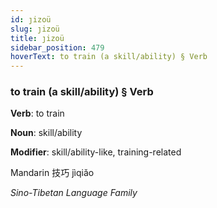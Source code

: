 ```yaml
---
id: ȷizoü
slug: ȷizoü
title: ȷizoü
sidebar_position: 479
hoverText: to train (a skill/ability) § Verb
---
```


### to train (a skill/ability) § Verb

**Verb**: to train

**Noun**: skill/ability

**Modifier**: skill/ability-like, training-related

Mandarin 技巧 jìqiǎo 

*Sino-Tibetan Language Family*